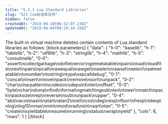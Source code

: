 ```yaml
---
title: "5.2.1 Lua Standard Libraries"
slug: "521-lua标准库支持"
hidden: false
createdAt: "2019-04-10T06:52:07.236Z"
updatedAt: "2019-06-04T09:29:18.156Z"
---
```

The built-in virtual machine deletes certain contents of Lua standard libraries as follows:
[block:parameters]
{
  "data": {
    "h-0": "baselib",
    "h-1": "tablelib",
    "h-2": "utf8lib",
    "h-3": "stringlib",
    "h-4": "mathlib",
    "h-5": "coroutinelib",
    "0-0": "assert\ncollectgarbage\ndofile\nerror\ngetmetatable\nipairs\nload\nloadfile\nnext\npairs\npcall\nrawequal\nrawget\nrawlen\nrawset\nselect\nsetmetatable\ntonumber\ntostring\ntype\nxpcalldebug",
    "0-1": "concat\ninsert\nmove\npack\nremove\nsort\nunpack",
    "0-2": "char\ncharpattern\ncodes\ncodepoint\nlen\noffset",
    "0-3": "byte\nchar\ndump\nfind\nformat\ngmatch\ngsub\nlen\nlower\nmatch\npack\npacksize\nrep\nreverse\nsub\nunpack\nupper",
    "0-4": "abs\nacos\nasin\natan\natan2\nceil\ncos\ndeg\nexp\nfloor\nfrexp\nldexp\nlog\nlog10\nmax\nmin\nmod\nrad\nsin\nsqrt\ntan",
    "0-5": "create\nisyieldable\nresume\nrunning\nstatus\nwrap\nyield"
  },
  "cols": 6,
  "rows": 1
}
[/block]